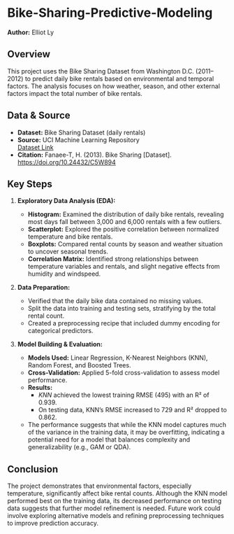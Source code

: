 # Bike-Sharing-Predictive-Modeling

**Author:** Elliot Ly

## Overview
This project uses the Bike Sharing Dataset from Washington D.C. (2011–2012) to predict daily bike rentals based on environmental and temporal factors. The analysis focuses on how weather, season, and other external factors impact the total number of bike rentals.

## Data & Source
- **Dataset:** Bike Sharing Dataset (daily rentals)  
- **Source:** UCI Machine Learning Repository  
  [Dataset Link](https://archive.ics.uci.edu/dataset/275/bike+sharing+dataset)  
- **Citation:** Fanaee-T, H. (2013). Bike Sharing [Dataset]. https://doi.org/10.24432/C5W894

## Key Steps
1. **Exploratory Data Analysis (EDA):**
   - **Histogram:** Examined the distribution of daily bike rentals, revealing most days fall between 3,000 and 6,000 rentals with a few outliers.
   - **Scatterplot:** Explored the positive correlation between normalized temperature and bike rentals.
   - **Boxplots:** Compared rental counts by season and weather situation to uncover seasonal trends.
   - **Correlation Matrix:** Identified strong relationships between temperature variables and rentals, and slight negative effects from humidity and windspeed.

2. **Data Preparation:**
   - Verified that the daily bike data contained no missing values.
   - Split the data into training and testing sets, stratifying by the total rental count.
   - Created a preprocessing recipe that included dummy encoding for categorical predictors.

3. **Model Building & Evaluation:**
   - **Models Used:** Linear Regression, K-Nearest Neighbors (KNN), Random Forest, and Boosted Trees.
   - **Cross-Validation:** Applied 5-fold cross-validation to assess model performance.
   - **Results:**  
     - *KNN* achieved the lowest training RMSE (495) with an R² of 0.939.
     - On testing data, KNN’s RMSE increased to 729 and R² dropped to 0.862.
   - The performance suggests that while the KNN model captures much of the variance in the training data, it may be overfitting, indicating a potential need for a model that balances complexity and generalizability (e.g., GAM or QDA).

## Conclusion
The project demonstrates that environmental factors, especially temperature, significantly affect bike rental counts. Although the KNN model performed best on the training data, its decreased performance on testing data suggests that further model refinement is needed. Future work could involve exploring alternative models and refining preprocessing techniques to improve prediction accuracy.

